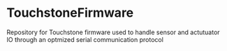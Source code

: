 # TouchstoneFirmware
Repository for Touchstone firmware used to handle sensor and actutuator IO through an optmized serial communication protocol
